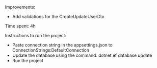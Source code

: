 ﻿Improvements:
- Add validations for the CreateUpdateUserDto

Time spent: 4h

Instructions to run the project:
- Paste connection string in the appsettings.json to ConnectionStrings:DefaultConnection
- Update the database using the command: dotnet ef database update
- Run the project
